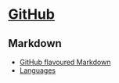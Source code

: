 # [GitHub](https://github.com)

## Markdown
* [GitHub flavoured Markdown](https://help.github.com/articles/github-flavored-markdown/)
* [Languages](https://github.com/github/linguist/blob/master/lib/linguist/languages.yml)
